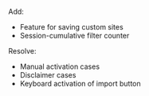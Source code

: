 Add:
- Feature for saving custom sites
- Session-cumulative filter counter

Resolve:
- Manual activation cases
- Disclaimer cases
- Keyboard activation of import button
